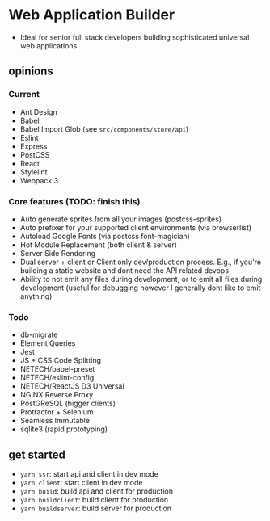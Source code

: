 # Web Application Builder

  - Ideal for senior full stack developers building sophisticated universal web applications

## opinions
### Current

  - Ant Design
  - Babel
  - Babel Import Glob (see `src/components/store/api`)
  - Eslint
  - Express
  - PostCSS
  - React
  - Stylelint
  - Webpack 3

### Core features (TODO: finish this)

  - Auto generate sprites from all your images (postcss-sprites)
  - Auto prefixer for your supported client environments (via browserlist)
  - Autoload Google Fonts (via postcss font-magician)
  - Hot Module Replacement (both client & server)
  - Server Side Rendering
  - Dual server + client or Client only dev/production process. E.g., if you're building a static website and dont need the API related devops
  - Ability to not emit any files during development, or to emit all files during development (useful for debugging however I generally dont like to emit anything)


### Todo

  - db-migrate
  - Element Queries
  - Jest
  - JS + CSS Code Splitting
  - NETECH/babel-preset
  - NETECH/eslint-config
  - NETECH/ReactJS D3 Universal
  - NGINX Reverse Proxy
  - PostGReSQL (bigger clients)
  - Protractor + Selenium
  - Seamless Immutable
  - sqlite3 (rapid prototyping)

## get started

  - `yarn ssr`: start api and client in dev mode
  - `yarn client`: start client in dev mode
  - `yarn build`: build api and client for production
  - `yarn buildclient`: build client for production
  - `yarn buildserver`: build server for production
